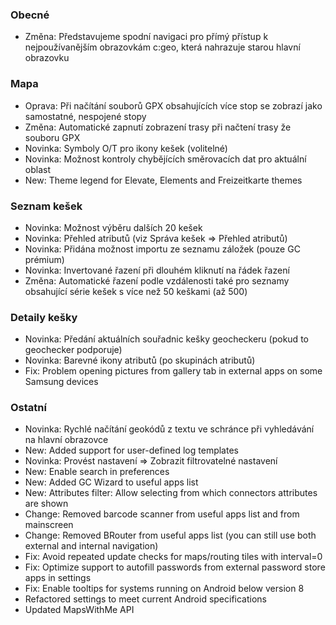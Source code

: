 ### Obecné
- Změna: Představujeme spodní navigaci pro přímý přístup k nejpoužívanějším obrazovkám c:geo, která nahrazuje starou hlavní obrazovku

### Mapa
- Oprava: Při načítání souborů GPX obsahujících více stop se zobrazí jako samostatné, nespojené stopy
- Změna: Automatické zapnutí zobrazení trasy při načtení trasy že souboru GPX
- Novinka: Symboly O/T pro ikony kešek (volitelné)
- Novinka: Možnost kontroly chybějících směrovacích dat pro aktuální oblast
- New: Theme legend for Elevate, Elements and Freizeitkarte themes

### Seznam kešek
- Novinka: Možnost výběru dalších 20 kešek
- Novinka: Přehled atributů (viz Správa kešek => Přehled atributů)
- Novinka: Přidána možnost importu ze seznamu záložek (pouze GC prémium)
- Novinka: Invertované řazení při dlouhém kliknutí na řádek řazení
- Změna: Automatické řazení podle vzdálenosti také pro seznamy obsahující série kešek s více než 50 keškami (až 500)

### Detaily kešky
- Novinka: Předání aktuálních souřadnic kešky geocheckeru (pokud to geochecker podporuje)
- Novinka: Barevné ikony atributů (po skupinách atributů)
- Fix: Problem opening pictures from gallery tab in external apps on some Samsung devices

### Ostatní
- Novinka: Rychlé načítání geokódů z textu ve schránce při vyhledávání na hlavní obrazovce
- New: Added support for user-defined log templates
- Novinka: Provést nastavení => Zobrazit filtrovatelné nastavení
- New: Enable search in preferences
- New: Added GC Wizard to useful apps list
- New: Attributes filter: Allow selecting from which connectors attributes are shown
- Change: Removed barcode scanner from useful apps list and from mainscreen
- Change: Removed BRouter from useful apps list (you can still use both external and internal navigation)
- Fix: Avoid repeated update checks for maps/routing tiles with interval=0
- Fix: Optimize support to autofill passwords from external password store apps in settings
- Fix: Enable tooltips for systems running on Android below version 8
- Refactored settings to meet current Android specifications
- Updated MapsWithMe API
